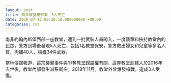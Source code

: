 ```yaml
---
layout: post
title: 南非教堂槍擊案　5人死亡
date: 2020-07-12 00:38:19.000000000 +08:00
categories: rss
---
```


南非約翰內斯堡西部一座教堂，遭到一批武裝人員闖入，一度襲擊和挾持教堂內的民眾，警方到場後發現5人死亡，包括1名教堂保安，警方救出婦女和兒童等多名人質，拘捕40人，檢獲34件武器。

當地傳媒報道，這宗襲擊事件與爭奪教堂歸屬權有關。這座教堂創建人於2016年去世後，教堂內部發生派系衝突。2018年11月，教堂外曾爆發槍戰，造成3人受傷。
